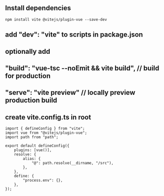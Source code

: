 ## Install dependencies
`npm install vite @vitejs/plugin-vue --save-dev`

## add "dev": "vite" to scripts in package.json

## optionally add
## "build": "vue-tsc --noEmit && vite build", // build for production
## "serve": "vite preview" // locally preview production build

## create vite.config.ts in root
```
import { defineConfig } from "vite";
import vue from "@vitejs/plugin-vue";
import path from "path";

export default defineConfig({
    plugins: [vue()],
    resolve: {
        alias: {
            "@": path.resolve(__dirname, "/src"),
        },
    },
    define: {
        "process.env": {},
    },
});

```
